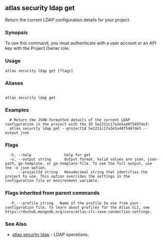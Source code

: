 ## atlas security ldap get

Return the current LDAP configuration details for your project.


### Synopsis

To use this command, you must authenticate with a user account or an API key with the Project Owner role.


### Usage
```
atlas security ldap get [flags]
```

### Aliases
```

atlas security ldap get
```

### Examples

```
  # Return the JSON-formatted details of the current LDAP configuration in the project with the ID 5e2211c17a3e5a48f5497de3:
  atlas security ldap get --projectId 5e2211c17a3e5a48f5497de3 --output json
```


### Flags

```
  -h, --help               help for get
  -o, --output string      Output format. Valid values are json, json-path, go-template, or go-template-file. To see the full output, use the -o json option.
      --projectId string   Hexadecimal string that identifies the project to use. This option overrides the settings in the configuration file or environment variable.

```


### Flags inherited from parent commands

```
  -P, --profile string   Name of the profile to use from your configuration file. To learn about profiles for the Atlas CLI, see https://dochub.mongodb.org/core/atlas-cli-save-connection-settings.

```

### See Also


* [atlas security ldap](atlas_security_ldap.md)	- LDAP operations.



